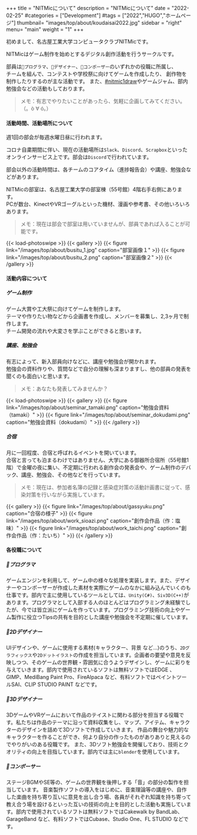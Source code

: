 +++
title = "NITMicについて"
description = "NITMicについて"
date = "2022-02-25"
#categories = ["Development"]
#tags = ["2022","HUGO","ホームページ"]
thumbnail= "images/top/about/koudaisai2022.jpg"
sidebar = "right"
menu= "main"
weight = "1"
+++

初めまして、名古屋工業大学コンピュータクラブNITMicです。  

NITMicはゲーム制作を始めとするデジタル創作活動を行うサークルです。 

部員は`👾プログラマ`、`🎨デザイナー`、`🎹コンポーザー`のいずれかの役職に所属し、   
チームを組んで、コンテストや学校祭に向けてゲームを作成したり、
創作物を制作したりするのが主な活動です。
また、[#nitmic1draw](https://twitter.com/search?q=%23nitmic1draw&src=hashtag_click&f=live)やゲームジャム、部内勉強会などの活動もしております。  
>メモ：有志でやりたいことがあったら、気軽に企画してみてください。（。ò ∀ ó。）

#### 活動時間、活動場所について
週1回の部会が毎週水曜日昼に行われます。  

コロナ自粛期間に伴い、現在の活動場所は`Slack`、`Discord`、`Scrapbox`といったオンラインサービス上です。部会は`Discord`で行われています。

部会以外の活動時間は、各チームのコアタイム（進捗報告会）や講座、勉強会などがあります。

NITMicの部室は、名古屋工業大学の部室棟（55号館）4階右手右側にあります。  
PCが数台、KinectやVRゴーグルといった機材、漫画や参考書、その他いろいろあります。  
>メモ：現在は部会で部室は用いていませんが、部員であれば入ることが可能です。

{{< load-photoswipe >}}
{{< gallery >}}
    {{< figure link="/images/top/about/busitu_1.jpg" caption="部室画像１" >}}
    {{< figure link="/images/top/about/busitu_2.png" caption="部室画像２" >}}
{{< /gallery >}}

#### 活動内容について

##### ゲーム制作
ゲーム大賞や工大祭に向けてゲームを制作します。  
テーマや作りたい物などから企画書を作成し、メンバーを募集し、2,3ヶ月で制作します。  
チーム開発の流れや大変さを学ぶことができると思います。
##### 講座、勉強会
有志によって、新入部員向けなどに、講座や勉強会が開かれます。  
勉強会の資料作りや、質問などで自分の理解も深まりますし、他の部員の発表を聞くのも面白いと思います。
>メモ：あなたも発表してみませんか？

{{< load-photoswipe >}}
{{< gallery >}}
    {{< figure link="/images/top/about/seminar_tamaki.png" caption="勉強会資料（tamaki）" >}}
    {{< figure link="/images/top/about/seminar_dokudami.png" caption="勉強会資料（dokudami）" >}}
{{< /gallery >}}
##### 合宿
月に一回程度、合宿と呼ばれるイベントを開いています。  
合宿と言っても泊まるわけではありません、大学にある御器所合宿所（55号館1階）で金曜の夜に集い、不定期に行われる創作会の発表会や、ゲーム制作のデバック、講座、勉強会、その他などを行っています。
>メモ：現在は、参加者名簿の記録と感染症対策の活動計画書に従って、感染対策を行いながら実施しています。

{{< gallery >}}
    {{< figure link="/images/top/about/gassyuku.png" caption="合宿の様子" >}}
    {{< figure link="/images/top/about/work_sioazi.png" caption="創作会作品（作：塩味）" >}}
    {{< figure link="/images/top/about/work_taichi.png" caption="創作会作品（作：たいち）" >}}
{{< /gallery >}}
#### 各役職について

##### 👾プログラマ
ゲームエンジンを利用して、ゲーム中の様々な処理を実装します。また、デザイナーやコンポーザーが作成した素材を実際にゲームのなかに組み込んでいくのも仕事です。部内で主に使用しているツールとしては、`Unity(C#)`、`Siv3D(C++)`があります。プログラマとして入部する人のほとんどはプログラミング未経験でしたが、今では皆立派にゲームを作っています。プログラミング技術の向上やゲーム製作に役立つTipsの共有を目的とした講座や勉強会を不定期に催しています。
##### 🎨2Dデザイナー 
UIデザインや、ゲームに使用する素材(キャラクター、背景 など…)のうち、`2Dグラフィックス`や`2Dドットイラスト`の作成を担当しています。企画者の要望や意見を反映しつつ、そのゲームの世界観・雰囲気に合うようデザインし、ゲームに彩りを与えていきます。部内で使用されているソフトは無料ソフトではEDGE 、 GIMP、MediBang Paint Pro、FireAlpaca など、有料ソフトではペイントツールSAI、CLIP STUDIO PAINT などです。
##### 🎨3Dデザイナー   
3DゲームやVRゲームにおいて作品のテイストに関わる部分を担当する役職です。私たちは作品のテーマに沿って資料収集をし、マップ、アイテム、キャラクターのデザインを詰めて3Dソフトで作成していきます。 作品の舞台や魅力的なキャラクターを作ることができ、何より自分の作ったものがありありと見えるのでやりがいのある役職です。 また、3Dソフト勉強会を開催しており、技術とクオリティの向上を目指しています。部内では主に`blender`を使用しています。
##### 🎹コンポーサー  
ステージBGMやSE等の、ゲームの世界観を後押しする「音」の部分の製作を担当しています。 音楽製作ソフトの導入をはじめに、音楽理論等の講座や、自作した楽曲を持ち寄り互いに意見を出し合う場、各員がそれぞれ知識を持ち寄って教え合う場を設けるといった互いの技術の向上を目的とした活動も実施しています。部内で使用されているソフトは無料ソフトではCakewalk by BandLab、GarageBand など、有料ソフトではCubase、Studio One、FL STUDIO などです。